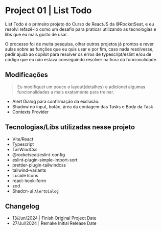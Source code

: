 # Project 01 | List Todo

List Todo é o primeiro projeto do Curso de ReactJS da @RocketSeat, e eu resolvi refazê-lo como um desafio para praticar utilizando as tecnologias e libs que eu mais gosto de usar.

O processo foi de muita pesquisa, olhar outros projetos já prontos e rever aulas sobre as funções que eu quis usar e por fim, caso nada resolvesse, pedir ajuda ao copilot para resolver os erros de typescript/eslint e/ou de código que eu não estava conseguindo resolver na hora da funcionalidade.

## Modificações
> Eu modifiquei um pouco o layout(detalhes) e adicionei algumas funcionalidades a mais exatamente para treinar.

- Alert Dialog para confirmação da exclusão.
- Shadow no input, botão, área da contagem das Tasks e Body da Task
- Contexts Provider


## Tecnologias/Libs utilizadas nesse projeto

- Vite/React
- Typescript
- TailWindCss
- @rocketseat/eslint-config
- eslint-plugin-simple-import-sort
- prettier-plugin-tailwindcss
- tailwind-variants
- Lucide Icons
- react-hook-form
- zod
- Shadcn-ui `AlertDialog`

## Changelog
- 13/Jun/2024 | Finish Original Project Date
- 27/Jul/2024 | Remake Initial Release Date
